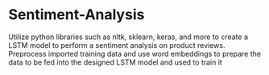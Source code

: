 # Sentiment-Analysis

Utilize python libraries such as nltk, sklearn, keras, and more to create a LSTM model to perform a sentiment analysis on product reviews. Preprocess imported training data and use word embeddings to prepare the data to be fed into the designed LSTM model and used to train it
